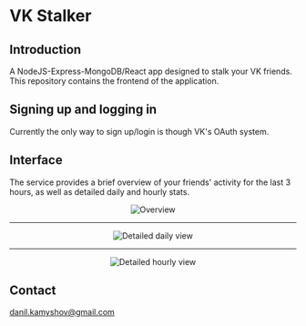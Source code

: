 # VK Stalker

## Introduction

A NodeJS-Express-MongoDB/React app designed to stalk your VK friends. This repository contains the frontend of the application.

## Signing up and logging in

Currently the only way to sign up/login is though VK's OAuth system.
## Interface

The service provides a brief overview of your friends' activity for the last 3 hours, as well as detailed daily and hourly stats.

<div style='text-align: center;'>
    <img alt='Overview' src='https://pp.userapi.com/c638928/v638928456/49009/KcZPbGIQ6KI.jpg'/>
</div>
<hr/>
<div style='text-align: center;'>
    <img alt='Detailed daily view' src='https://pp.userapi.com/c638928/v638928456/49019/ZAEhbDsWu_s.jpg'/>
</div>
<hr/>
<div style='text-align: center;'>
    <img alt='Detailed hourly view' src='https://pp.userapi.com/c638928/v638928456/49011/FtRq-eMNLz0.jpg'/>
</div>

## Contact

danil.kamyshov@gmail.com
